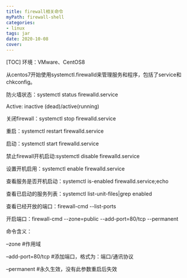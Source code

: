 ```yaml
---
title: firewall相关命令
myPath: firewall-shell
categories:
- linux
tags: jar
date: 2020-10-08
cover:
---
```

[TOC]
环境：VMware、CentOS8

从centos7开始使用systemctl.firewalld来管理服务和程序，包括了service和chkconfig。

防火墙状态：systemctl status firewalld.service

Active: inactive (dead)/active(running)

关闭firewall：systemctl stop firewalld.service

重启：systemctl restart firewalld.service

启动：systemctl start firewalld.service

禁止firewall开机启动\:systemctl disable firewalld.service

设置开机启用：systemctl enable firewalld.service

查看服务是否开机启动：systemctl is-enabled firewalld.service;echo

查看已启动的服务列表：systemctl list-unit-files|grep enabled

查看已经开放的端口：firewall-cmd --list-ports

开启端口：firewall-cmd --zone=public --add-port=80/tcp --permanent

命令含义：

–zone #作用域

–add-port=80/tcp #添加端口，格式为：端口/通讯协议

–permanent #永久生效，没有此参数重启后失效
